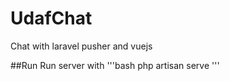 # UdafChat
Chat with laravel pusher and vuejs

##Run
Run server with
'''bash
  php artisan serve
'''
